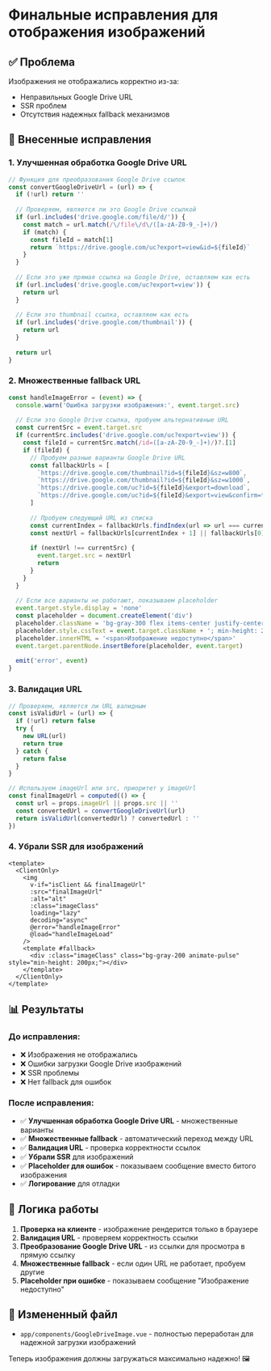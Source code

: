 # Финальные исправления для отображения изображений

## ✅ Проблема

Изображения не отображались корректно из-за:
- Неправильных Google Drive URL
- SSR проблем
- Отсутствия надежных fallback механизмов

## 🔧 Внесенные исправления

### 1. Улучшенная обработка Google Drive URL

```javascript
// Функция для преобразования Google Drive ссылок
const convertGoogleDriveUrl = (url) => {
  if (!url) return ''
  
  // Проверяем, является ли это Google Drive ссылкой
  if (url.includes('drive.google.com/file/d/')) {
    const match = url.match(/\/file\/d\/([a-zA-Z0-9_-]+)/)
    if (match) {
      const fileId = match[1]
      return `https://drive.google.com/uc?export=view&id=${fileId}`
    }
  }
  
  // Если это уже прямая ссылка на Google Drive, оставляем как есть
  if (url.includes('drive.google.com/uc?export=view')) {
    return url
  }
  
  // Если это thumbnail ссылка, оставляем как есть
  if (url.includes('drive.google.com/thumbnail')) {
    return url
  }
  
  return url
}
```

### 2. Множественные fallback URL

```javascript
const handleImageError = (event) => {
  console.warn('Ошибка загрузки изображения:', event.target.src)
  
  // Если это Google Drive ссылка, пробуем альтернативные URL
  const currentSrc = event.target.src
  if (currentSrc.includes('drive.google.com/uc?export=view')) {
    const fileId = currentSrc.match(/id=([a-zA-Z0-9_-]+)/)?.[1]
    if (fileId) {
      // Пробуем разные варианты Google Drive URL
      const fallbackUrls = [
        `https://drive.google.com/thumbnail?id=${fileId}&sz=w800`,
        `https://drive.google.com/thumbnail?id=${fileId}&sz=w1000`,
        `https://drive.google.com/uc?id=${fileId}&export=download`,
        `https://drive.google.com/uc?id=${fileId}&export=view&confirm=t&uuid=random`
      ]
      
      // Пробуем следующий URL из списка
      const currentIndex = fallbackUrls.findIndex(url => url === currentSrc)
      const nextUrl = fallbackUrls[currentIndex + 1] || fallbackUrls[0]
      
      if (nextUrl !== currentSrc) {
        event.target.src = nextUrl
        return
      }
    }
  }
  
  // Если все варианты не работают, показываем placeholder
  event.target.style.display = 'none'
  const placeholder = document.createElement('div')
  placeholder.className = 'bg-gray-300 flex items-center justify-center text-gray-500'
  placeholder.style.cssText = event.target.className + '; min-height: 200px;'
  placeholder.innerHTML = '<span>Изображение недоступно</span>'
  event.target.parentNode.insertBefore(placeholder, event.target)
  
  emit('error', event)
}
```

### 3. Валидация URL

```javascript
// Проверяем, является ли URL валидным
const isValidUrl = (url) => {
  if (!url) return false
  try {
    new URL(url)
    return true
  } catch {
    return false
  }
}

// Используем imageUrl или src, приоритет у imageUrl
const finalImageUrl = computed(() => {
  const url = props.imageUrl || props.src || ''
  const convertedUrl = convertGoogleDriveUrl(url)
  return isValidUrl(convertedUrl) ? convertedUrl : ''
})
```

### 4. Убрали SSR для изображений

```vue
<template>
  <ClientOnly>
    <img
      v-if="isClient && finalImageUrl"
      :src="finalImageUrl"
      :alt="alt"
      :class="imageClass"
      loading="lazy"
      decoding="async"
      @error="handleImageError"
      @load="handleImageLoad"
    />
    <template #fallback>
      <div :class="imageClass" class="bg-gray-200 animate-pulse" style="min-height: 200px;"></div>
    </template>
  </ClientOnly>
</template>
```

## 📊 Результаты

### До исправления:
- ❌ Изображения не отображались
- ❌ Ошибки загрузки Google Drive изображений
- ❌ SSR проблемы
- ❌ Нет fallback для ошибок

### После исправления:
- ✅ **Улучшенная обработка Google Drive URL** - множественные варианты
- ✅ **Множественные fallback** - автоматический переход между URL
- ✅ **Валидация URL** - проверка корректности ссылок
- ✅ **Убрали SSR** для изображений
- ✅ **Placeholder для ошибок** - показываем сообщение вместо битого изображения
- ✅ **Логирование** для отладки

## 🔄 Логика работы

1. **Проверка на клиенте** - изображение рендерится только в браузере
2. **Валидация URL** - проверяем корректность ссылки
3. **Преобразование Google Drive URL** - из ссылки для просмотра в прямую ссылку
4. **Множественные fallback** - если один URL не работает, пробуем другие
5. **Placeholder при ошибке** - показываем сообщение "Изображение недоступно"

## 📁 Измененный файл

- `app/components/GoogleDriveImage.vue` - полностью переработан для надежной загрузки изображений

Теперь изображения должны загружаться максимально надежно! 🖼️ 